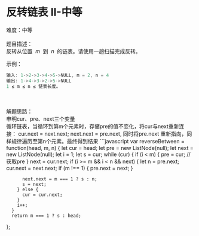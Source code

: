# 反转链表 II-中等

难度：中等<br />
<br />题目描述：<br />反转从位置  *m*  到  *n*  的链表。请使用一趟扫描完成反转。

示例：

```javascript
输入: 1->2->3->4->5->NULL, m = 2, n = 4
输出: 1->4->3->2->5->NULL
1 ≤ m ≤ n ≤ 链表长度。
```

<br />
<br />解题思路：<br />申明cur、pre、next三个变量<br />循环链表，当循环到第m个元素时，存储pre的值不变化，将cur与next重新连接： cur.next = next.next; next.next = pre.next, 同时将pre.next 重新指向，同样规律遍历至第n个元素。最终得到结果
```javascript
var reverseBetween = function(head, m, n) {
      let cur = head;
      let pre = new ListNode(null);
      let next = new ListNode(null);
      let i = 1;
      let s = cur;
      while (cur) {
        if (i < m) {
          pre = cur; // 获取pre
        }
        next = cur.next;
        if (i >= m && i < n && next) {
          let n = pre.next;
          cur.next = next.next;
          if (m !== 1) {
            pre.next = next;
          }

          next.next = m === 1 ? s : n;
          s = next;
        } else {
          cur = cur.next;
        }
        i++;
      }
      return m === 1 ? s : head;

};

```

```
